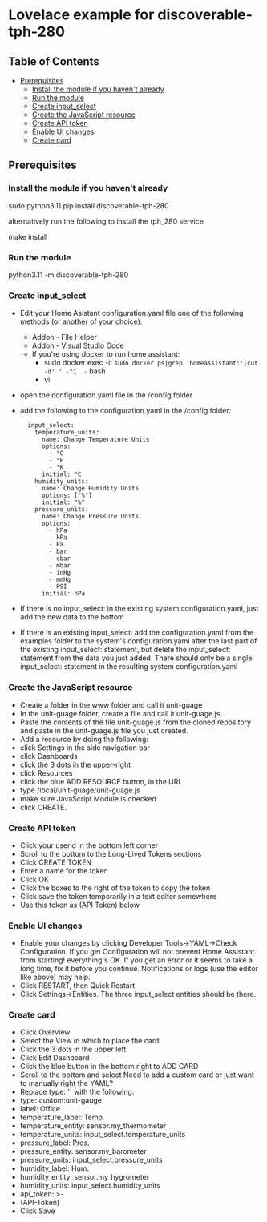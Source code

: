 # Lovelace example for discoverable-tph-280

<!-- START doctoc generated TOC please keep comment here to allow auto update -->
<!-- DON'T EDIT THIS SECTION, INSTEAD RE-RUN doctoc TO UPDATE -->
## Table of Contents

- [Prerequisites](#prerequisites)
  - [Install the module if you haven't already](#install-the-module-if-you-havent-already)
  - [Run the module](#run-the-module)
  - [Create input_select](#create-input_select)
  - [Create the JavaScript resource](#create-the-javascript-resource)
  - [Create API token](#create-api-token)
  - [Enable UI changes](#enable-ui-changes)
  - [Create card](#create-card)

<!-- END doctoc generated TOC please keep comment here to allow auto update -->

## Prerequisites

### Install the module if you haven't already

sudo python3.11 pip install discoverable-tph-280

alternatively run the following to install the tph_280 service

make install

### Run the module

python3.11 -m discoverable-tph-280

### Create input_select

- Edit your Home Asistant configuration.yaml file one of the following methods (or another of your choice):
    - Addon - File Helper
    - Addon - Visual Studio Code
    - If you're using docker to run home assistant:
      - sudo docker exec -it `sudo docker ps|grep 'homeassistant:'|cut -d' ' -f1  -` bash
      - vi
- open the configuration.yaml file in the /config folder
- add the following to the configuration.yaml in the /config folder:

        input_select:
          temperature_units:
            name: Change Temperature Units
            options:
              - °C
              - °F
              - °K
            initial: °C
          humidity_units:
            name: Change Humidity Units
            options: ["%"]
            initial: "%"
          pressure_units:
            name: Change Pressure Units
            options:
              - hPa
              - kPa
              - Pa
              - bar
              - cbar
              - mbar
              - inHg
              - mmHg
              - PSI
            initial: hPa

- If there is no input_select: in the existing system configuration.yaml, just add the new data to the bottom
- If there is an existing input_select: add the configuration.yaml from the examples folder to the system's configuration.yaml after the last part of the existing input_select: statement, but delete the input_select: statement from the data you just added. There should only be a single input_select: statement in the resulting system configuration.yaml

### Create the JavaScript resource
- Create a folder in the www folder and call it unit-guage
- In the unit-guage folder, create a file and call it unit-guage.js
- Paste the contents of the file unit-guage.js from the cloned repository and paste in the unit-guage.js file you just created.
- Add a resource by doing the following:
 - click Settings in the side navigation bar
 - click Dashboards
 - click the 3 dots in the upper-right
 - click Resources
 - click the blue ADD RESOURCE button, in the URL
 - type /local/unit-guage/unit-guage.js
 - make sure JavaScript Module is checked
 - click CREATE.

### Create API token
- Click your userid in the bottom left corner
- Scroll to the bottom to the Long-Lived Tokens sections
- Click CREATE TOKEN
- Enter a name for the token
- Click OK
- Click the boxes to the right of the token to copy the token
- Click save the token temporarily in a text editor somewhere
- Use this token as (API Token) below

### Enable UI changes
- Enable your changes by clicking Developer Tools->YAML->Check Configuration. If you get Configuration will not prevent Home Assistant from starting! everything's OK. If you get an error or it seems to take a long time, fix it before you continue. Notifications or logs (use the editor like above) may help.
- Click RESTART, then Quick Restart
- Click Settings->Entities. The three input_select entities should be there.

### Create card
- Click Overview
- Select the View in which to place the card
- Click the 3 dots in the upper left
- Click Edit Dashboard
- Click the blue button in the bottom right to ADD CARD
- Scroll to the bottom and select Need to add a custom card or just want to manually right the YAML?
- Replace type: '' with the following:
 - type: custom:unit-gauge
 - label: Office
 - temperature_label: Temp.
 - temperature_entity: sensor.my_thermometer
 - temperature_units: input_select.temperature_units
 - pressure_label: Pres.
 - pressure_entity: sensor.my_barometer
 - pressure_units: input_select.pressure_units
 - humidity_label: Hum.
 - humidity_entity: sensor.my_hygrometer
 - humidity_units: input_select.humidity_units
 - api_token: >-
 -   (API-Token)
- Click Save
